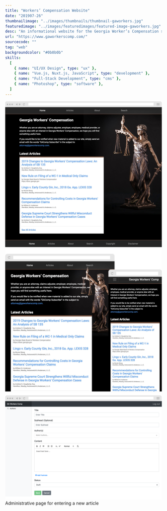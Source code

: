 ```yaml
---
title: "Workers’ Compensation Website"
date: "201907-26"
thumbnailimage: "../images/thumbnails/thumbnail-gaworkers.jpg"
featuredimage: "../images/featuredimages/featured-image-gaworkers.jpg"
desc: "An informational website for the Georgia Worker’s Compensation system, built with Nuxt.js. My client had an old, non responsive HTML web site that they wanted to update. The goal was for the updated site to have a pleasing, responsive design, be searchable, and be easy to update and add articles to. For this I chose Nuxt.js, a framework for Vue.js that allows for server-side rendering and rapid development. I created a simple Node/MongoDB backend and built an admin area for site administrators to add authors and articles to the site. To aid in rapid developing, I used the Bootstrap 4 framework for both the user-facing and administrative areas of the web site."
url: "https://www.gaworkerscomp.com/"
sourcecode: ""
tag: "web"
backgroundcolor: "#0b0b0b"
skills:
  [
    { name: "UI/UX Design", type: "ux" },
    { name: "Vue.js, Nuxt.js, JavaScript", type: "development" },
    { name: "Full-Stack Development", type: "cms" },
    { name: "Photoshop", type: "software" },
  ]
---
```


![alt text](../images/screenshots/gaworkers-home.jpg "GA Workers Comp")
![alt text](../images/responsiveimages/responsive-images-gaworkers.jpg "GA Workers Comp")
![alt text](../images/screenshots/gaworkers-admin-article.png "GA Workers Admin")
Administrative page for entering a new article
